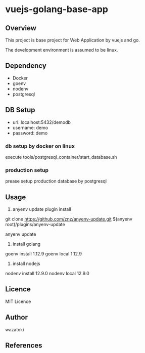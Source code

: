 # vuejs-golang-base-app

## Overview

This project is base project for Web Application by vuejs and go.

The development environment is assumed to be linux.

## Dependency
* Docker
* goenv
* nodenv
* postgresql

## DB Setup

* url: localhost:5432/demodb
* username: demo
* password: demo

### db setup by docker on linux

execute tools/postgresql_container/start_database.sh

### production setup

prease setup production database by postgresql

## Usage

1. anyenv update plugin install

  git clone https://github.com/znz/anyenv-update.git $(anyenv root)/plugins/anyenv-update

  anyenv update

1. install golang

  goenv install 1.12.9
  goenv local 1.12.9

1. install nodejs

  nodenv install 12.9.0
  nodenv local 12.9.0

## Licence
MIT Licence

## Author
wazatoki

## References
